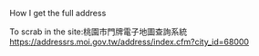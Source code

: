 How I get the full address

To scrab in the site:桃園市門牌電子地圖查詢系統
https://addressrs.moi.gov.tw/address/index.cfm?city_id=68000
